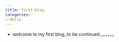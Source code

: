 ```yaml
---
title: first-blog
categories: 
- Hello
---
```

* welcome to my first blog, to be continued 。。。。。。